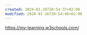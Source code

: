 ```yaml
---
created: 2024-01-26T20:54:37+02:00
modified: 2024-01-26T20:54:46+02:00
---
```


https://my-learning.w3schools.com/
